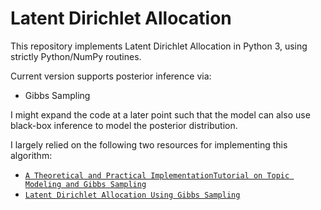 # Latent Dirichlet Allocation
This repository implements Latent Dirichlet Allocation in Python 3, using strictly Python/NumPy routines.

Current version supports posterior inference via:
- Gibbs Sampling

I might expand the code at a later point such that the model can also use black-box inference to model the posterior distribution.

I largely relied on the following two resources for implementing this algorithm:
- [```A Theoretical and Practical ImplementationTutorial on Topic Modeling and Gibbs Sampling```](https://u.cs.biu.ac.il/~89-680/darling-lda.pdf)
- [```Latent Dirichlet Allocation Using Gibbs Sampling```](https://ethen8181.github.io/machine-learning/clustering_old/topic_model/LDA.html)
